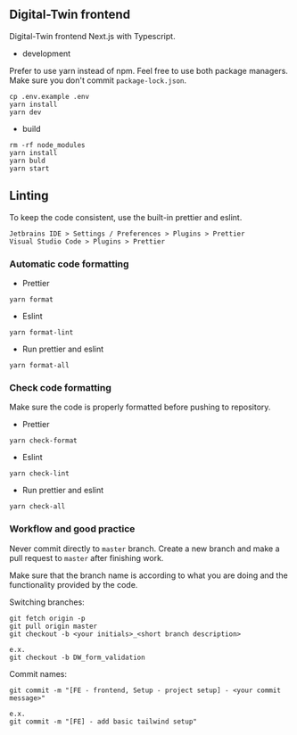 ## Digital-Twin frontend

Digital-Twin frontend Next.js with Typescript.

- development

Prefer to use yarn instead of npm. Feel free to use both package managers.
Make sure you don't commit `package-lock.json`.

```
cp .env.example .env
yarn install
yarn dev
```

- build

```
rm -rf node_modules
yarn install
yarn buld
yarn start
```

## Linting

To keep the code consistent, use the built-in prettier and eslint.

```
Jetbrains IDE > Settings / Preferences > Plugins > Prettier
Visual Studio Code > Plugins > Prettier
```

### Automatic code formatting

- Prettier

```
yarn format
```

- Eslint

```
yarn format-lint
```

- Run prettier and eslint

```
yarn format-all
```

### Check code formatting

Make sure the code is properly formatted before pushing to repository.

- Prettier

```
yarn check-format
```

- Eslint

```
yarn check-lint
```

- Run prettier and eslint

```
yarn check-all
```

### Workflow and good practice

Never commit directly to `master` branch. Create a new branch and make a pull request to `master` after finishing work.

Make sure that the branch name is according to what you are doing and the functionality provided by the code.

Switching branches:

```shell
git fetch origin -p
git pull origin master
git checkout -b <your initials>_<short branch description>

e.x.
git checkout -b DW_form_validation
```

Commit names:

```shell
git commit -m "[FE - frontend, Setup - project setup] - <your commit message>"

e.x.
git commit -m "[FE] - add basic tailwind setup"
```
